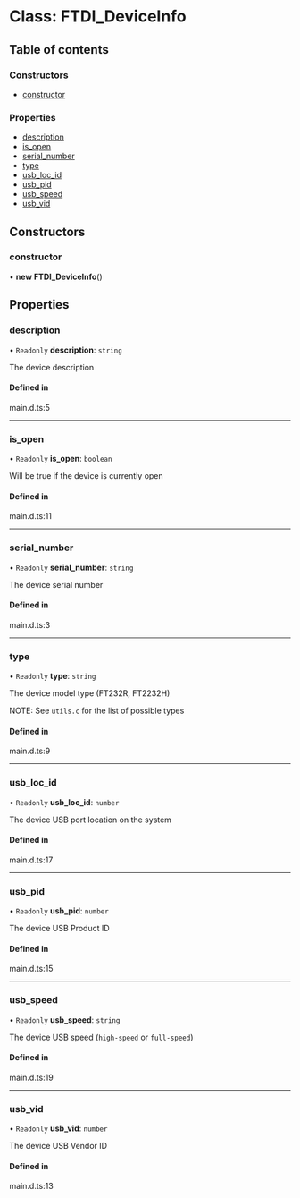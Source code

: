 # Class: FTDI\_DeviceInfo

## Table of contents

### Constructors

- [constructor](../wiki/FTDI_DeviceInfo#constructor)

### Properties

- [description](../wiki/FTDI_DeviceInfo#description)
- [is\_open](../wiki/FTDI_DeviceInfo#is_open)
- [serial\_number](../wiki/FTDI_DeviceInfo#serial_number)
- [type](../wiki/FTDI_DeviceInfo#type)
- [usb\_loc\_id](../wiki/FTDI_DeviceInfo#usb_loc_id)
- [usb\_pid](../wiki/FTDI_DeviceInfo#usb_pid)
- [usb\_speed](../wiki/FTDI_DeviceInfo#usb_speed)
- [usb\_vid](../wiki/FTDI_DeviceInfo#usb_vid)

## Constructors

### constructor

• **new FTDI_DeviceInfo**()

## Properties

### description

• `Readonly` **description**: `string`

The device description

#### Defined in

main.d.ts:5

___

### is\_open

• `Readonly` **is\_open**: `boolean`

Will be true if the device is currently open

#### Defined in

main.d.ts:11

___

### serial\_number

• `Readonly` **serial\_number**: `string`

The device serial number

#### Defined in

main.d.ts:3

___

### type

• `Readonly` **type**: `string`

The device model type (FT232R, FT2232H)

NOTE: See `utils.c` for the list of possible types

#### Defined in

main.d.ts:9

___

### usb\_loc\_id

• `Readonly` **usb\_loc\_id**: `number`

The device USB port location on the system

#### Defined in

main.d.ts:17

___

### usb\_pid

• `Readonly` **usb\_pid**: `number`

The device USB Product ID

#### Defined in

main.d.ts:15

___

### usb\_speed

• `Readonly` **usb\_speed**: `string`

The device USB speed (`high-speed` or `full-speed`)

#### Defined in

main.d.ts:19

___

### usb\_vid

• `Readonly` **usb\_vid**: `number`

The device USB Vendor ID

#### Defined in

main.d.ts:13

